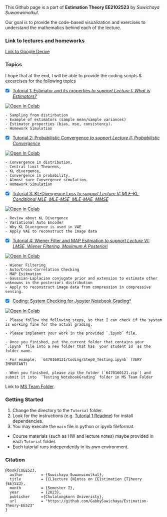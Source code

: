 This Github page is a part of **Estimation Theory EE2102523** 
by *Suwichaya Suwanwimolkul*.

Our goal is to provide the code-based visualization and exercises to understand the mathematics behind each of the lecture.

### Link to lectures and homeworks

[Link to Google Derive](https://drive.google.com/drive/folders/1VAEFqNYpjVlbc7dac92entSJlO_gzd-6?usp=drive_link)  

### Topics

I hope that at the end, I will be able to provide the coding scripts & excercises for the following topics

- [x] [Tutorial 1:  Estimator and its properties *to support Lecture I: What is Estimators?* ](Tutorial1/main.ipynb) 

<a target="_blank" href="https://colab.research.google.com/github/GabbySuwichaya/Estimation-Theory-EE523/blob/master/Tutorial1/main.ipynb">
  <img src="https://colab.research.google.com/assets/colab-badge.svg" alt="Open In Colab"/>
</a>

    - Sampling from distirbution
    - Example of estimators (sample mean/sample variances)
    - Estimator properties (bias, mse, consistency). 
    - Homework Simulation
 
- [x] [Tutorial 2: Probabilistic Convergence *to support Lecture II: Probabilistic Convergence*](Tutorial2/main.ipynb) 

<a target="_blank" href="https://colab.research.google.com/github/GabbySuwichaya/Estimation-Theory-EE523/blob/master/Tutorial2/main.ipynb">
  <img src="https://colab.research.google.com/assets/colab-badge.svg" alt="Open In Colab"/>
</a>

    - Convergence in distribution, 
    - Central limit Theorems, 
    - KL divergence, 
    - Convergence in probability, 
    - Almost sure Convergence simulation. 
    - Homework Simulation

- [x] [Tutorial 3: KL-Divergence Loss *to support Lecture V: MLE-KL, Conditional MLE,  MLE-MSE, MLE-MAE, MMSE*](Tutorial3/main.ipynb) 

<a target="_blank" href="https://colab.research.google.com/github/GabbySuwichaya/Estimation-Theory-EE523/blob/master/Tutorial3/main.ipynb">
  <img src="https://colab.research.google.com/assets/colab-badge.svg" alt="Open In Colab"/>
</a>

    - Review about KL Divergence 
    - Variational Auto Encoder
    - Why KL Divergence is used in VAE
    - Apply VAE to reconstruct the image data

- [x] [Tutorial 4: Wiener Filter and MAP Esitmation *to support Lecture VI: LMSE, Wiener Filtering, Maximum A Posteriori*](Tutorial4/main.ipynb)

<a target="_blank" href="https://colab.research.google.com/github/GabbySuwichaya/Estimation-Theory-EE523/blob/master/Tutorial4/main.ipynb">
  <img src="https://colab.research.google.com/assets/colab-badge.svg" alt="Open In Colab"/>
</a>

    - Wiener Filtering
    - Auto/Cross-Correlation Checking 
    - MAP Esitmation 
    - Gaussian-Laplacian conjugate prior and extension to estimate other unknowns in the posteriori distribution
    - Apply to reconstruct image data from compression in compressive sensing.

- [x] [Coding: System Checking for Jypyter Notebook Grading*](Coding/Step0_Testing.ipynb)

<a target="_blank" href="https://colab.research.google.com/github/GabbySuwichaya/Estimation-Theory-EE523/blob/master/Coding/Step0_Testing.ipynb">
  <img src="https://colab.research.google.com/assets/colab-badge.svg" alt="Open In Colab"/>
</a>

    - Please follow the following steps, so that I can check if the system is working fine for the actual grading. 
    
    - Please implement your work in the provided `.ipynb` file.  
    
    - Once you finished, put the current folder that contains your `.ipynb` file into a new folder that has  your student id  as the folder name. 
    
    - For example,  `6470160121/Coding/Step0_Testing.ipynb` (VERY IMPORTANT)
    
    - When you finished, please zip the folder (`6470160121.zip`) and submit it into  `Testing_NotebookGrading` folder in MS Team Folder 
      
Link to [MS Team Folder](https://teams.microsoft.com/_#/school/FileBrowserTabApp/General?groupId=2d8dd0eb-8fac-4cdb-8dd7-d70a1e9ab3b4&threadId=19:KkkpzATb2QVQXJ7M_IP5WYUzIkOVGtQLC2BX0QROmd01@thread.tacv2&ctx=channel). 

### Getting Started

1. Change the directory to the `Tutorial` folder.
2. Look for the  instructions (e.g. [Tutorial 1 Readme](Tutorial1/Readme.md)) for install dependencies. 
3. You may execute the `main` file in python or ipynb fileformat. 

* Course materials (such as HW and lecture notes) maybe provided in each `Tutorial` folder. 
* Each tutorial runs independently in its own environment. 

### Citation 

```
@book{CUEE523,
  author        = {Suwichaya Suwanwimolkul},
  title         = {{L}ecture {N}otes on {E}stimation {T}heory {EE}523},
  month         = {Semester I},
  year          = {2023},
  publisher     ={Chulalongkorn Univeristy},
  url           = "https://github.com/GabbySuwichaya/Estimation-Theory-EE523"
}
```